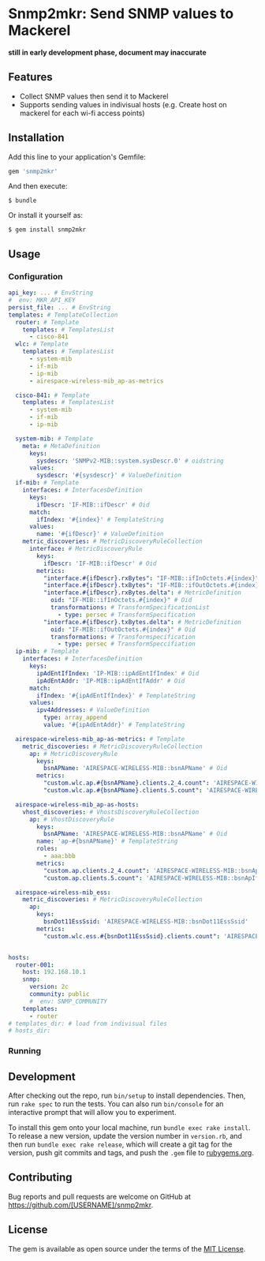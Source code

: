 # Snmp2mkr: Send SNMP values to Mackerel

__still in early development phase, document may inaccurate__

## Features

- Collect SNMP values then send it to Mackerel
- Supports sending values in indivisual hosts (e.g. Create host on mackerel for each wi-fi access points)

## Installation

Add this line to your application's Gemfile:

```ruby
gem 'snmp2mkr'
```

And then execute:

    $ bundle

Or install it yourself as:

    $ gem install snmp2mkr

## Usage

### Configuration

``` yaml
api_key: ... # EnvString
#  env: MKR_API_KEY
persist_file: ... # EnvString
templates: # TemplateCollection
  router: # Template
    templates: # TemplatesList
      - cisco-841
  wlc: # Template
    templates: # TemplatesList
      - system-mib
      - if-mib
      - ip-mib
      - airespace-wireless-mib_ap-as-metrics

  cisco-841: # Template
    templates: # TemplatesList
      - system-mib
      - if-mib
      - ip-mib

  system-mib: # Template
    meta: # MetaDefinition
      keys:
        sysdescr: 'SNMPv2-MIB::system.sysDescr.0' # oidstring
      values:
        sysdescr: '#{sysdescr}' # ValueDefinition
  if-mib: # Template
    interfaces: # InterfacesDefinition
      keys:
        ifDescr: 'IF-MIB::ifDescr' # Oid
      match:
        ifIndex: '#{index}' # TemplateString
      values:
        name: '#{ifDescr}' # ValueDefinition
    metric_discoveries: # MetricDiscoveryRuleCollection
      interface: # MetricDiscoveryRule
        keys:
          ifDescr: 'IF-MIB::ifDescr' # Oid
        metrics:
          "interface.#{ifDescr}.rxBytes": "IF-MIB::ifInOctets.#{index}" # MetricDefinition
          "interface.#{ifDescr}.txBytes": "IF-MIB::ifOutOctets.#{index}" # MetricDefinition
          "interface.#{ifDescr}.rxBytes.delta": # MetricDefinition
            oid: "IF-MIB::ifInOctets.#{index}" # Oid
            transformations: # TransformSpecificationList
              - type: persec # TransformSpecification
          "interface.#{ifDescr}.txBytes.delta": # MetricDefinition
            oid: "IF-MIB::ifOutOctets.#{index}" # Oid
            transformations: # Transformspecification
              - type: persec # TransformSpeccifiation
  ip-mib: # Template
    interfaces: # InterfacesDefinition
      keys:
        ipAdEntIfIndex: 'IP-MIB::ipAdEntIfIndex' # Oid
        ipAdEntAddr: 'IP-MIB::ipAdEntIfAddr' # Oid
      match:
        ifIndex: '#{ipAdEntIfIndex}' # TemplateString
      values:
        ipv4Addresses: # ValueDefinition
          type: array_append
          value: '#{ipAdEntAddr}' # TemplateString

  airespace-wireless-mib_ap-as-metrics: # Template
    metric_discoveries: # MetricDiscoveryRuleCollection
      ap: # MetricDiscoveryRule
        keys:
          bsnAPName: 'AIRESPACE-WIRELESS-MIB::bsnAPName' # Oid
        metrics:
          "custom.wlc.ap.#{bsnAPName}.clients.2_4.count": 'AIRESPACE-WIRELESS-MIB::bsnApIfNoOfUsers.#{index}.0' # MetricDefinition
          "custom.wlc.ap.#{bsnAPName}.clients.5.count": 'AIRESPACE-WIRELESS-MIB::bsnApIfNoOfUsers.#{index}.1' # MetricDefinition

  airespace-wireless-mib_ap-as-hosts:
    vhost_discoveries: # VhostsDiscoveryRuleCollection
      ap: # VhostDiscoveryRule
        keys:
          bsnAPName: 'AIRESPACE-WIRELESS-MIB::bsnAPName' # Oid
        name: 'ap-#{bsnAPName}' # TemplateString
        roles:
          - aaa:bbb
        metrics:
          "custom.ap.clients.2_4.count": 'AIRESPACE-WIRELESS-MIB::bsnApIfNoOfUsers.#{index}.0' # MetricDefinition
          "custom.ap.clients.5.count": 'AIRESPACE-WIRELESS-MIB::bsnApIfNoOfUsers.#{index}.1' # MetricDefinition

  airespace-wireless-mib_ess:
    metric_discoveries: # MetricDiscoveryRuleCollection
      ap:
        keys:
          bsnDot11EssSsid: 'AIRESPACE-WIRELESS-MIB::bsnDot11EssSsid'
        metrics:
          "custom.wlc.ess.#{bsnDot11EssSsid}.clients.count": 'AIRESPACE-WIRELESS-MIB::bsnDot11EssNumberOfMobileStations.#{index}'


hosts:
  router-001:
    host: 192.168.10.1
    snmp:
      version: 2c
      community: public
      #  env: SNMP_COMMUNITY
    templates:
      - router
# templates_dir: # load from indivisual files
# hosts_dir: 
```

### Running

## Development

After checking out the repo, run `bin/setup` to install dependencies. Then, run `rake spec` to run the tests. You can also run `bin/console` for an interactive prompt that will allow you to experiment.

To install this gem onto your local machine, run `bundle exec rake install`. To release a new version, update the version number in `version.rb`, and then run `bundle exec rake release`, which will create a git tag for the version, push git commits and tags, and push the `.gem` file to [rubygems.org](https://rubygems.org).

## Contributing

Bug reports and pull requests are welcome on GitHub at https://github.com/[USERNAME]/snmp2mkr.


## License

The gem is available as open source under the terms of the [MIT License](http://opensource.org/licenses/MIT).

